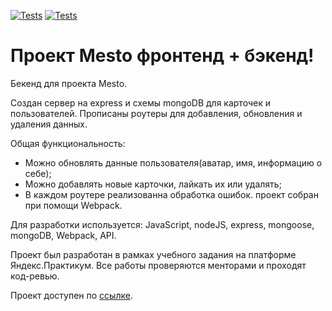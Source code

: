[![Tests](../../actions/workflows/tests-13-sprint.yml/badge.svg)](../../actions/workflows/tests-13-sprint.yml) [![Tests](../../actions/workflows/tests-14-sprint.yml/badge.svg)](../../actions/workflows/tests-14-sprint.yml)


# Проект Mesto фронтенд + бэкенд!
Бекенд для проекта Mesto.

Создан сервер на express и схемы mongoDB для карточек и пользователей.
Прописаны роутеры для добавления, обновления и удаления данных.

Общая функциональность:
- Можно обновлять данные пользователя(аватар, имя, информацию о себе);
- Можно добавлять новые карточки, лайкать их или удалять;
- В каждом роутере реализованна обработка ошибок.
проект собран при помощи Webpack.

Для разработки используется: JavaScript, nodeJS, express, mongoose, mongoDB, Webpack, API.

Проект был разработан в рамках учебного задания на платформе Яндекс.Практикум. Все работы проверяются менторами и проходят код-ревью.

Проект доступен по [ссылке](https://ana-anajel.github.io/express-mesto-gha).
